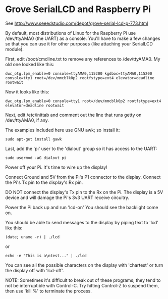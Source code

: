 Grove SerialLCD and Raspberry Pi
================================

See http://www.seeedstudio.com/depot/grove-serial-lcd-p-773.html

By default, most distributions of Linux for the Raspberry Pi use
/dev/ttyAMA0 (the UART) as a console.  You'll have to make a few changes so
that you can use it for other purposes (like attaching your SerialLCD
module).

First, edit /boot/cmdline.txt to remove any references to /dev/ttyAMA0.  My
old one looked like this:

	dwc_otg.lpm_enable=0 console=ttyAMA0,115200 kgdboc=ttyAMA0,115200 console=tty1 root=/dev/mmcblk0p2 rootfstype=ext4 elevator=deadline rootwait

Now it looks like this:

	dwc_otg.lpm_enable=0 console=tty1 root=/dev/mmcblk0p2 rootfstype=ext4 elevator=deadline rootwait

Next, edit /etc/inittab and comment out the line that runs getty on
/dev/ttyAMA0, if any.

The examples included here use GNU awk; so install it:

	sudo apt-get install gawk

Last, add the 'pi' user to the 'dialout' group so it has access to the UART:

	sudo usermod -aG dialout pi

Power off your Pi.  It's time to wire up the display!

Connect Ground and 5V from the Pi's P1 connector to the display.
Connect the Pi's Tx pin to the display's Rx pin.

DO NOT connect the display's Tx pin to the Rx on the Pi.  The display is a
5V device and will damage the Pi's 3v3 UART receive circuitry.

Power the Pi back up and run 'lcd-on'  You should see the backlight
come on.

You should be able to send messages to the display by piping text to
'lcd' like this:

	(date; uname -r) | ./lcd

or 

	echo -e "This is a\ntest..." | ./lcd

You can see all the possible characters on the display with 'chartest' or
turn the display off with 'lcd-off'.

NOTE: Sometimes it's difficult to break out of these programs; they tend to
not be interruptible with Control-C.  Try hitting Control-Z to suspend them,
then use 'kill %' to terminate the process.
 